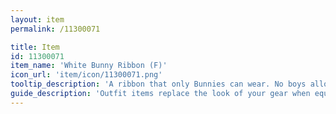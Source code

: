 ```yaml
---
layout: item
permalink: /11300071

title: Item
id: 11300071
item_name: 'White Bunny Ribbon (F)'
icon_url: 'item/icon/11300071.png'
tooltip_description: 'A ribbon that only Bunnies can wear. No boys allowed!'
guide_description: 'Outfit items replace the look of your gear when equipped.'
---
```

